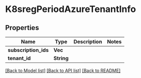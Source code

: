 # K8sregPeriodAzureTenantInfo

## Properties

Name | Type | Description | Notes
------------ | ------------- | ------------- | -------------
**subscription_ids** | **Vec<String>** |  |
**tenant_id** | **String** |  |

[[Back to Model list]](../README.md#documentation-for-models) [[Back to API list]](../README.md#documentation-for-api-endpoints) [[Back to README]](../README.md)
